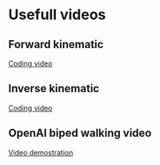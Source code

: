 # Usefull videos

## Forward kinematic
[Coding video](https://www.youtube.com/watch?v=xXjRlEr7AGk)

## Inverse kinematic
[Coding video](https://www.youtube.com/watch?v=hbgDqyy8bIw)

## OpenAI biped walking video
[Video demostration](https://www.youtube.com/watch?v=uwz8JzrEwWY)